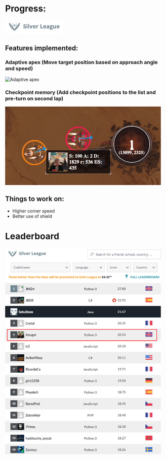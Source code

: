 # Progress:
![League](League.png)

## Features implemented:
### **Adaptive apex** (Move target position based on approach angle and speed)
![Adaptive apex](Adaptive.gif)
### **Checkpoint memory** (Add checkpoint positions to the list and pre-turn on second lap)
![Memory](Memory.gif)

## Things to work on:
- Higher corner speed
- Better use of shield


# Leaderboard
![Leaderboard](Leaderboard.png)